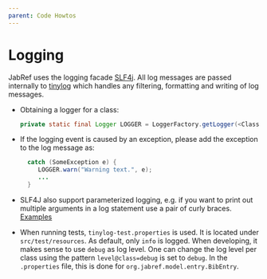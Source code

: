 ```yaml
---
parent: Code Howtos
---
```

# Logging

JabRef uses the logging facade [SLF4j](https://www.slf4j.org). All log messages are passed internally to [tinylog](https://tinylog.org/v2/) which handles any filtering, formatting and writing of log messages.

* Obtaining a logger for a class:

    ```java
    private static final Logger LOGGER = LoggerFactory.getLogger(<ClassName>.class);
    ```

* If the logging event is caused by an exception, please add the exception to the log message as:

    ```java
      catch (SomeException e) {
         LOGGER.warn("Warning text.", e);
         ...
      }
    ```

* SLF4J also support parameterized logging, e.g. if you want to print out multiple arguments in a log statement use a pair of curly braces. [Examples](https://www.slf4j.org/faq.html#logging\_performance)
* When running tests, `tinylog-test.properties` is used. It is located under `src/test/resources`. As default, only `info` is logged. When developing, it makes sense to use `debug` as log level. One can change the log level per class using the pattern `level@class=debug` is set to `debug`. In the `.properties` file, this is done for `org.jabref.model.entry.BibEntry`.
